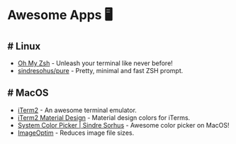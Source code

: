 # Awesome Apps 🖥

## # Linux

- [Oh My Zsh](https://ohmyz.sh/) - Unleash your terminal like never before!
- [sindresohus/pure](https://github.com/sindresorhus/pure) - Pretty, minimal and fast ZSH prompt.

## # MacOS

- [iTerm2](https://iterm2.com/) - An awesome terminal emulator.
- [iTerm2 Material Design](https://www.martinseeler.com/iterm2-material-design/) - Material design colors for iTerms.
- [System Color Picker | Sindre Sorhus](https://sindresorhus.com/system-color-picker) - Awesome color picker on MacOS!
- [ImageOptim](https://imageoptim.com/mac) - Reduces image file sizes.
